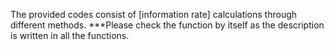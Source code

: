 The provided codes consist of [information rate] calculations through different methods. 
***Please check the function by itself as the description is written in all the functions. 
